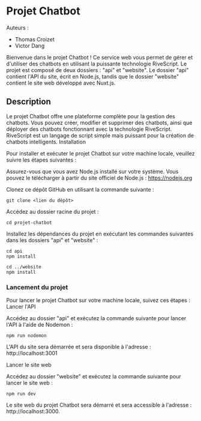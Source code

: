 # Projet Chatbot
Auteurs :
* Thomas Croizet
* Victor Dang

Bienvenue dans le projet Chatbot ! Ce service web vous permet de gérer et d'utiliser des chatbots en utilisant la puissante technologie RiveScript. Le projet est composé de deux dossiers : "api" et "website". Le dossier "api" contient l'API du site, écrit en Node.js, tandis que le dossier "website" contient le site web développé avec Nuxt.js.

## Description

Le projet Chatbot offre une plateforme complète pour la gestion des chatbots. Vous pouvez créer, modifier et supprimer des chatbots, ainsi que déployer des chatbots fonctionnant avec la technologie RiveScript. RiveScript est un langage de script simple mais puissant pour la création de chatbots intelligents.
Installation

Pour installer et exécuter le projet Chatbot sur votre machine locale, veuillez suivre les étapes suivantes :

Assurez-vous que vous avez Node.js installé sur votre système. Vous pouvez le télécharger à partir du site officiel de Node.js : https://nodejs.org

Clonez ce dépôt GitHub en utilisant la commande suivante :

```shell
git clone <lien du dépôt>
```
Accédez au dossier racine du projet :
```shell
cd projet-chatbot
```

Installez les dépendances du projet en exécutant les commandes suivantes dans les dossiers "api" et "website" :
```shell
cd api
npm install
```

```shell
cd ../website
npm install
```

### Lancement du projet

Pour lancer le projet Chatbot sur votre machine locale, suivez ces étapes :
Lancer l'API

Accédez au dossier "api" et exécutez la commande suivante pour lancer l'API à l'aide de Nodemon :
```shell
npm run nodemon
```

L'API du site sera démarrée et sera disponible à l'adresse : http://localhost:3001

Lancer le site web

Accédez au dossier "website" et exécutez la commande suivante pour lancer le site web :
```shell
npm run dev
```

Le site web du projet Chatbot sera démarré et sera accessible à l'adresse : http://localhost:3000.